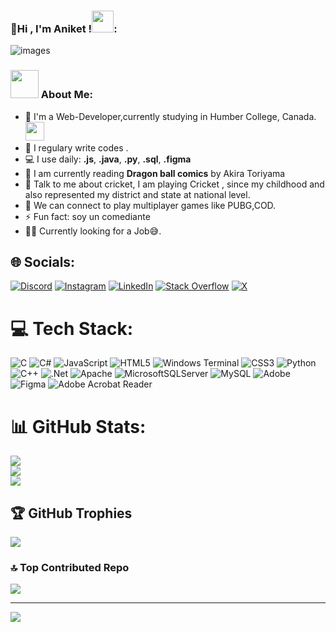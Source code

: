 ### 💫Hi , I'm Aniket !<img src="https://github.com/TheDudeThatCode/TheDudeThatCode/blob/master/Assets/Hi.gif" width="35" />:

![images](images/dbz.webp.jpg)

### <img src="https://github.com/TheDudeThatCode/TheDudeThatCode/blob/master/Assets/Developer.gif" width="45" /> About Me:

- 🏦 I'm a Web-Developer,currently studying in Humber College, Canada.
  <img src="https://media.giphy.com/media/WUlplcMpOCEmTGBtBW/giphy.gif" width="30">
- 📝 I regulary write codes .
- 💻 I use daily: **.js**, **.java**, **.py**, **.sql**, **.figma**
- 📖 I am currently reading **Dragon ball comics** by Akira Toriyama
- 💬 Talk to me about cricket, I am playing Cricket , since my childhood and also represented my district and state at national level.
- 👯 We can connect to play multiplayer games like PUBG,COD.
- ⚡ Fun fact: soy un comediante
- 🧑‍💻 Currently looking for a Job😅.

## 🌐 Socials:

[![Discord](https://img.shields.io/badge/Discord-%237289DA.svg?logo=discord&logoColor=white)](https://discord.gg/https://discord.com/channels/@code2002) [![Instagram](https://img.shields.io/badge/Instagram-%23E4405F.svg?logo=Instagram&logoColor=white)](https://instagram.com/https://www.instagram.com/aniketas_03/profilecard/?igsh=MW5zcXB1c2o5d3pjeg==) [![LinkedIn](https://img.shields.io/badge/LinkedIn-%230077B5.svg?logo=linkedin&logoColor=white)](https://linkedin.com/in/https://www.linkedin.com/in/aniket-sharma) [![Stack Overflow](https://img.shields.io/badge/-Stackoverflow-FE7A16?logo=stack-overflow&logoColor=white)](https://stackoverflow.com/users/https://stackoverflow.com/users/27349286/aniket-sharma) [![X](https://img.shields.io/badge/X-black.svg?logo=X&logoColor=white)](https://x.com/https://x.com/AniketS55706210?t=U2AnYucDJR-AOWT4HT2ydA&s=08)

# 💻 Tech Stack:

![C](https://img.shields.io/badge/c-%2300599C.svg?style=for-the-badge&logo=c&logoColor=white) ![C#](https://img.shields.io/badge/c%23-%23239120.svg?style=for-the-badge&logo=csharp&logoColor=white) ![JavaScript](https://img.shields.io/badge/javascript-%23323330.svg?style=for-the-badge&logo=javascript&logoColor=%23F7DF1E) ![HTML5](https://img.shields.io/badge/html5-%23E34F26.svg?style=for-the-badge&logo=html5&logoColor=white) ![Windows Terminal](https://img.shields.io/badge/Windows%20Terminal-%234D4D4D.svg?style=for-the-badge&logo=windows-terminal&logoColor=white) ![CSS3](https://img.shields.io/badge/css3-%231572B6.svg?style=for-the-badge&logo=css3&logoColor=white) ![Python](https://img.shields.io/badge/python-3670A0?style=for-the-badge&logo=python&logoColor=ffdd54) ![C++](https://img.shields.io/badge/c++-%2300599C.svg?style=for-the-badge&logo=c%2B%2B&logoColor=white) ![.Net](https://img.shields.io/badge/.NET-5C2D91?style=for-the-badge&logo=.net&logoColor=white) ![Apache](https://img.shields.io/badge/apache-%23D42029.svg?style=for-the-badge&logo=apache&logoColor=white) ![MicrosoftSQLServer](https://img.shields.io/badge/Microsoft%20SQL%20Server-CC2927?style=for-the-badge&logo=microsoft%20sql%20server&logoColor=white) ![MySQL](https://img.shields.io/badge/mysql-4479A1.svg?style=for-the-badge&logo=mysql&logoColor=white) ![Adobe](https://img.shields.io/badge/adobe-%23FF0000.svg?style=for-the-badge&logo=adobe&logoColor=white) ![Figma](https://img.shields.io/badge/figma-%23F24E1E.svg?style=for-the-badge&logo=figma&logoColor=white) ![Adobe Acrobat Reader](https://img.shields.io/badge/Adobe%20Acrobat%20Reader-EC1C24.svg?style=for-the-badge&logo=Adobe%20Acrobat%20Reader&logoColor=white)

# 📊 GitHub Stats:

![](https://github-readme-stats.vercel.app/api?username=Anike03&theme=dark&hide_border=false&include_all_commits=true&count_private=false)<br/>
![](https://github-readme-streak-stats.herokuapp.com/?user=Anike03&theme=dark&hide_border=false)<br/>
![](https://github-readme-stats.vercel.app/api/top-langs/?username=Anike03&theme=dark&hide_border=false&include_all_commits=true&count_private=false&layout=compact)

## 🏆 GitHub Trophies

![](https://github-profile-trophy.vercel.app/?username=Anike03&theme=radical&no-frame=false&no-bg=true&margin-w=4)

### 🔝 Top Contributed Repo

![](https://github-contributor-stats.vercel.app/api?username=Anike03&limit=5&theme=dark&combine_all_yearly_contributions=true)

---

[![](https://visitcount.itsvg.in/api?id=Anike03&icon=0&color=7)](https://visitcount.itsvg.in)

<!-- Proudly created with GPRM ( https://gprm.itsvg.in ) -->
